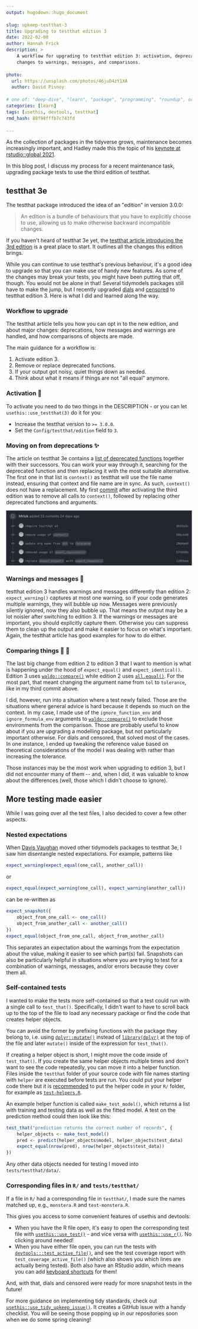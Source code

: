 ```yaml
---
output: hugodown::hugo_document

slug: upkeep-testthat-3
title: Upgrading to testthat edition 3
date: 2022-02-08
author: Hannah Frick
description: >
    A workflow for upgrading to testthat edition 3: activation, deprecations, 
    changes to warnings, messages, and comparisons.

photo:
  url: https://unsplash.com/photos/46juD4zY1XA
  author: David Pisnoy

# one of: "deep-dive", "learn", "package", "programming", "roundup", or "other"
categories: [learn] 
tags: [usethis, devtools, testthat]
rmd_hash: 88f98fffb7c743fd

---
```


<!--
TODO:
* [x] Look over / edit the post's title in the yaml
* [x] Edit (or delete) the description; note this appears in the Twitter card
* [x] Pick category and tags (see existing with [`hugodown::tidy_show_meta()`](https://rdrr.io/pkg/hugodown/man/use_tidy_post.html))
* [x] Find photo & update yaml metadata
* [x] Create `thumbnail-sq.jpg`; height and width should be equal
* [x] Create `thumbnail-wd.jpg`; width should be >5x height
* [x] [`hugodown::use_tidy_thumbnails()`](https://rdrr.io/pkg/hugodown/man/use_tidy_post.html)
* [ ] ~Add intro sentence, e.g. the standard tagline for the package~
* [ ] ~[`usethis::use_tidy_thanks()`](https://usethis.r-lib.org/reference/use_tidy_thanks.html)~
-->

As the collection of packages in the tidyverse grows, maintenance becomes increasingly important, and Hadley made this the topic of his [keynote at rstudio::global 2021](https://www.rstudio.com/resources/rstudioglobal-2021/maintaining-the-house-the-tidyverse-built/).

In this blog post, I discuss my process for a recent maintenance task, upgrading package tests to use the third edition of testthat.

## testthat 3e

The testthat package introduced the idea of an "edition" in version 3.0.0:

> An edition is a bundle of behaviours that you have to explicitly choose to use, allowing us to make otherwise backward incompatible changes.

If you haven't heard of testthat 3e yet, the [testthat article introducing the 3rd edition](https://testthat.r-lib.org/articles/third-edition.html) is a great place to start. It outlines all the changes this edition brings.

While you can continue to use testthat's previous behaviour, it's a good idea to upgrade so that you can make use of handy new features. As some of the changes may break your tests, you might have been putting that off, though. You would not be alone in that! Several tidymodels packages still have to make the jump, but I recently upgraded [dials](https://github.com/tidymodels/dials/) and [censored](https://github.com/tidymodels/censored/) to testthat edition 3. Here is what I did and learned along the way.

### Workflow to upgrade

The testthat article tells you how you can opt in to the new edition, and about major changes: deprecations, how messages and warnings are handled, and how comparisons of objects are made.

The main guidance for a workflow is:

1.  Activate edition 3.
2.  Remove or replace deprecated functions.
3.  If your output got noisy, quiet things down as needed.
4.  Think about what it means if things are not "all equal" anymore.

### Activation 🚀

To activate you need to do two things in the DESCRIPTION - or you can let `usethis::use_testthat(3)` do it for you:

-   Increase the testthat version to `>= 3.0.0`.
-   Set the `Config/testthat/edition` field to `3`.

### Moving on from deprecations ✨

The article on testthat 3e contains a [list of deprecated functions](https://testthat.r-lib.org/articles/third-edition.html#deprecations) together with their successors. You can work your way through it, searching for the deprecated function and then replacing it with the most suitable alternative. The first one in that list is `context()` as testthat will use the file name instead, ensuring that context and file name are in sync. As such, `context()` does not have a replacement. My first [commit](https://github.com/tidymodels/censored/pull/142) after activating the third edition was to remove all calls to `context()`, followed by replacing other deprecated functions and arguments.

![A list of commits starting with "require testthat 3e, followed by removing `context()` and other deprecated functions"](commits.png)

### Warnings and messages 🤫

testthat edition 3 handles warnings and messages differently than edition 2: `expect_warning()` captures at most one warning, so if your code generates multiple warnings, they will bubble up now. Messages were previously silently ignored, now they also bubble up. That means the output may be a lot noisier after switching to edition 3. If the warnings or messages are important, you should explicitly capture them. Otherwise you can suppress them to clean up the output and make it easier to focus on what's important. Again, the testthat article has good examples for how to do either.

### Comparing things 🍎 🍊

The last big change from edition 2 to edition 3 that I want to mention is what is happening under the hood of `expect_equal()` and `expect_identical()`. Edition 3 uses [`waldo::compare()`](https://waldo.r-lib.org/reference/compare.html) while edition 2 uses [`all.equal()`](https://rdrr.io/r/base/all.equal.html). For the most part, that meant changing the argument name from `tol` to `tolerance`, like in my third commit above.

I did, however, run into a situation where a test newly failed. Those are the situations where general advice is hard because it depends so much on the context. In my case, I made use of the `ignore_function_env` and `ignore_formula_env` arguments to [`waldo::compare()`](https://waldo.r-lib.org/reference/compare.html) to exclude those environments from the comparison. Those are probably useful to know about if you are upgrading a modelling package, but not particularly important otherwise. For dials and censored, that solved most of the cases. In one instance, I ended up tweaking the reference value based on theoretical considerations of the model I was dealing with rather than increasing the tolerance.

Those instances may be the most work when upgrading to edition 3, but I did not encounter many of them -- and, when I did, it was valuable to know about the differences (well, those which I didn't choose to ignore).

## More testing made easier

While I was going over all the test files, I also decided to cover a few other aspects.

### Nested expectations

When [Davis Vaughan](https://github.com/DavisVaughan) moved other tidymodels packages to testthat 3e, I saw him disentangle nested expectations. For example, patterns like

``` r
expect_warning(expect_equal(one_call, another_call))
```

or

``` r
expect_equal(expect_warning(one_call), expect_warning(another_call))
```

can be re-written as

``` r
expect_snapshot({
    object_from_one_call <- one_call()
    object_from_another_call <- another_call()
})
expect_equal(object_from_one_call, object_from_another_call)
```

This separates an expectation about the warnings from the expectation about the value, making it easier to see which part(s) fail. Snapshots can also be particularly helpful in situations where you are trying to test for a combination of warnings, messages, and/or errors because they cover them all.

### Self-contained tests

I wanted to make the tests more self-contained so that a test could run with a single call to `test_that()`. Specifically, I didn't want to have to scroll back up to the top of the file to load any necessary package or find the code that creates helper objects.

You can avoid the former by prefixing functions with the package they belong to, i.e. using [`dplyr::mutate()`](https://dplyr.tidyverse.org/reference/mutate.html) instead of [`library(dplyr)`](https://dplyr.tidyverse.org) at the top of the file and later `mutate()` inside of the expression for `test_that()`.

If creating a helper object is short, I might move the code inside of `test_that()`. If you create the same helper objects multiple times and don't want to see the code repeatedly, you can move it into a helper function. Files inside the `testthat` folder of your source code with file names starting with `helper` are executed before tests are run. You could put your helper code there but it is [recommended](https://testthat.r-lib.org/reference/test_file.html#special-files) to put the helper code in your `R/` folder, for example as [`test-helpers.R`](https://testthat.r-lib.org/articles/custom-expectation.html).

An example helper function is called `make_test_model()`, which returns a list with training and testing data as well as the fitted model. A test on the prediction method could then look like this:

``` r
test_that("prediction returns the correct number of records", {
    helper_objects <- make_test_model()
    pred <- predict(helper_objects$model, helper_objects$test_data)
    expect_equal(nrow(pred), nrow(helper_objects$test_data))
})
```

Any other data objects needed for testing I moved into `tests/testthat/data/`.

### Corresponding files in `R/` and `tests/testthat/`

If a file in `R/` had a corresponding file in `testthat/`, I made sure the names matched up, e.g., `monstera.R` and `test-monstera.R`.

This gives you access to some convenient features of usethis and devtools:

-   When you have the R file open, it's easy to open the corresponding test file with [`usethis::use_test()`](https://usethis.r-lib.org/reference/use_r.html) - and vice versa with [`usethis::use_r()`](https://usethis.r-lib.org/reference/use_r.html). No clicking around needed!
-   When you have either file open, you can run the tests with [`devtools:::test_active_file()`](http://devtools.r-lib.org/reference/test.html), and see the test coverage report with `test_coverage_active_file()` (which also shows you which lines are actually being tested). Both also have an RStudio addin, which means you can add [keyboard shortcuts](https://rstudio.github.io/rstudioaddins/#keyboard-shorcuts) for them!

And, with that, dials and censored were ready for more snapshot tests in the future!

For more guidance on implementing tidy standards, check out [`usethis::use_tidy_upkeep_issue()`](https://usethis.r-lib.org/reference/tidyverse.html). It creates a GitHub issue with a handy checklist. You will be seeing those popping up in our repositories soon when we do some spring cleaning!

